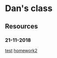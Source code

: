 # Dan's class

## Resources

### 21-11-2018
[test](./resources/test.txt)
[homework2](./resources/Homework2.pdf)

